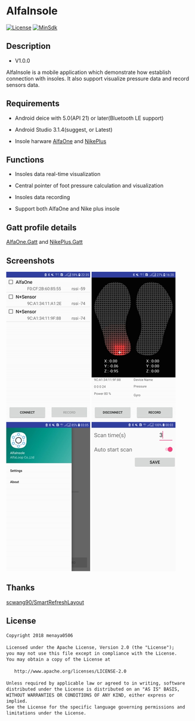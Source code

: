 
# AlfaInsole
  
[![License](https://img.shields.io/badge/License%20-Apache%202-337ab7.svg)](https://www.apache.org/licenses/LICENSE-2.0)
[![MinSdk](https://img.shields.io/badge/API-18%2B-brightgreen.svg?style=flat)](https://android-arsenal.com/api?level=18)
  
  
## Description
  
- V1.0.0
  
AlfaInsole is a mobile application which demonstrate how establish connection with insoles. 
It also support visualize pressure data and record sensors data.
  
  
## Requirements
  
- Android deice with 5.0(API 21) or later(Bluetooth LE support)
  
- Android Studio 3.1.4(suggest, or Latest)
  
- Insole harware [AlfaOne]() and [NikePlus]()
  
  
## Functions
  
- Insoles data real-time visualization
  
- Central pointer of foot pressure calculation and visualization  
  
- Insoles data recording
  
- Support both AlfaOne and Nike plus insole
  
  
## Gatt profile details
  
[AlfaOne.Gatt](./document/Alfaone.gatt.md) and [NikePlus.Gatt](./document/NikePlus.gatt.md)
  
  
## Screenshots
  
![](./asset/scan_list.jpg)
![](./asset/visualization.jpg)  
![](./asset/navigater.jpg)
![](./asset/setting.jpg)  
  
  
## Thanks
  
[scwang90/SmartRefreshLayout](https://github.com/scwang90/SmartRefreshLayout)
  
  
License
-------

    Copyright 2018 menaya0506

    Licensed under the Apache License, Version 2.0 (the "License");
    you may not use this file except in compliance with the License.
    You may obtain a copy of the License at

       http://www.apache.org/licenses/LICENSE-2.0

    Unless required by applicable law or agreed to in writing, software
    distributed under the License is distributed on an "AS IS" BASIS,
    WITHOUT WARRANTIES OR CONDITIONS OF ANY KIND, either express or implied.
    See the License for the specific language governing permissions and
    limitations under the License.
  